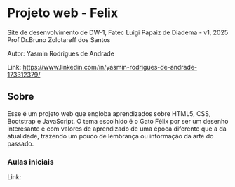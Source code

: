 # Projeto web - Felix
Site de desenvolvimento de DW-1, Fatec Luigi Papaiz de Diadema - v1, 2025
Prof.Dr.Bruno Zolotareff dos Santos

Autor: Yasmin Rodrigues de Andrade 

Link: https://www.linkedin.com/in/yasmin-rodrigues-de-andrade-173312379/

## Sobre

Esse é um projeto web que engloba aprendizados sobre HTML5, CSS, Bootstrap e JavaScript. O tema escolhido é o Gato Félix por ser um desenho interesante e com valores de aprendizado de uma época diferente que a da atualidade, trazendo um pouco de lembrança ou informação da arte do passado.


### Aulas iniciais
Link:
